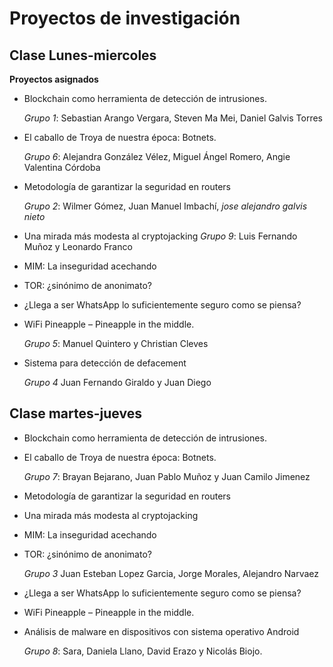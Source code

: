 # Proyectos de investigación

## Clase Lunes-miercoles

__Proyectos asignados__

+ Blockchain como herramienta de detección de intrusiones.

  _Grupo 1_: Sebastian Arango Vergara, Steven Ma Mei, Daniel Galvis Torres

+ El caballo de Troya de nuestra época: Botnets.
  
  _Grupo 6_: Alejandra González Vélez, Miguel Ángel Romero, Angie Valentina Córdoba
+ Metodología de garantizar la seguridad en routers
 
  _Grupo 2_: Wilmer Gómez, Juan Manuel Imbachí, _jose alejandro galvis nieto_
+ Una mirada más modesta al cryptojacking
_Grupo 9_: Luis Fernando Muñoz y Leonardo Franco

+ MIM: La inseguridad acechando
+ TOR: ¿sinónimo de anonimato?
+ ¿Llega a ser WhatsApp lo suficientemente seguro como se piensa?
+ WiFi Pineapple – Pineapple in the middle.

  _Grupo 5_: Manuel Quintero y Christian Cleves
+ Sistema para detección de defacement 

  _Grupo 4_ Juan Fernando Giraldo y Juan Diego 


## Clase martes-jueves

+ Blockchain como herramienta de detección de intrusiones.
+ El caballo de Troya de nuestra época: Botnets.

   _Grupo 7_: Brayan Bejarano, Juan Pablo Muñoz y Juan Camilo Jimenez
+ Metodología de garantizar la seguridad en routers
+ Una mirada más modesta al cryptojacking
+ MIM: La inseguridad acechando
+ TOR: ¿sinónimo de anonimato?

  _Grupo 3_ Juan Esteban Lopez Garcia, Jorge Morales, Alejandro Narvaez
+ ¿Llega a ser WhatsApp lo suficientemente seguro como se piensa?
+ WiFi Pineapple – Pineapple in the middle.
+ Análisis de malware en dispositivos con sistema operativo Android
  
  _Grupo 8_: Sara, Daniela Llano, David Erazo y Nicolás Biojo. 
